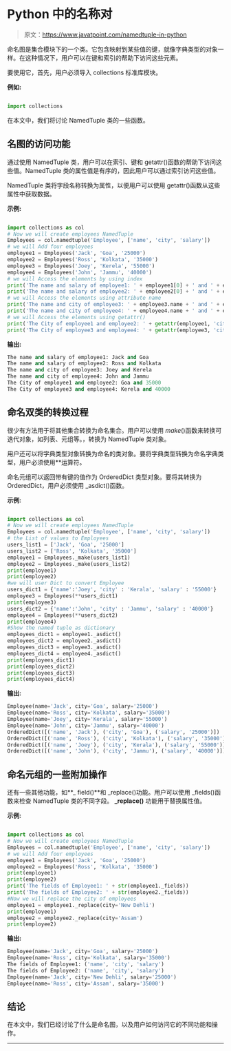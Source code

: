 # Python 中的名称对

> 原文：<https://www.javatpoint.com/namedtuple-in-python>

命名图是集合模块下的一个类。它包含映射到某些值的键，就像字典类型的对象一样。在这种情况下，用户可以在键和索引的帮助下访问这些元素。

要使用它，首先，用户必须导入 collections 标准库模块。

**例如:**

```py

import collections

```

在本文中，我们将讨论 NamedTuple 类的一些函数。

## 名图的访问功能

通过使用 NamedTuple 类，用户可以在索引、键和 getattr()函数的帮助下访问这些值。NamedTuple 类的属性值是有序的，因此用户可以通过索引访问这些值。

NamedTuple 类将字段名称转换为属性，以便用户可以使用 getattr()函数从这些属性中获取数据。

**示例:**

```py

import collections as col
# Now we will create employees NamedTuple
Employees = col.namedtuple('Employee', ['name', 'city', 'salary'])
# we will Add four employees
employee1 = Employees('Jack', 'Goa', '25000')
employee2 = Employees('Ross', 'Kolkata', '35000')
employee3 = Employees('Joey', 'Kerela', '55000')
employee4 = Employees('John', 'Jammu', '40000')
# we will Access the elements by using index
print('The name and salary of employee1: ' + employee1[0] + ' and ' + employee1[1])
print('The name and salary of employee2: ' + employee2[0] + ' and ' + employee2[1])
# we will Access the elements using attribute name
print('The name and city of employee3: ' + employee3.name + ' and ' + employee3.city)
print('The name and city of employee4: ' + employee4.name + ' and ' + employee4.city)
# we will Access the elements using getattr()
print('The City of employee1 and employee2: ' + getattr(employee1, 'city') + ' and ' + getattr(employee2, 'salary'))
print('The City of employee3 and employee4: ' + getattr(employee3, 'city') + ' and ' + getattr(employee4, 'salary'))

```

**输出:**

```py
The name and salary of employee1: Jack and Goa
The name and salary of employee2: Ross and Kolkata
The name and city of employee3: Joey and Kerela
The name and city of employee4: John and Jammu
The City of employee1 and employee2: Goa and 35000
The City of employee3 and employee4: Kerela and 40000

```

## 命名双类的转换过程

很少有方法用于将其他集合转换为命名集合。用户可以使用 _make_()函数来转换可迭代对象，如列表、元组等。，转换为 NamedTuple 类对象。

用户还可以将字典类型对象转换为命名的类对象。要将字典类型转换为命名字典类型，用户必须使用**运算符。

命名元组可以返回带有键的值作为 OrderedDict 类型对象。要将其转换为 OrderedDict，用户必须使用 _asdict()函数。

**示例:**

```py

import collections as col
# Now we will create employees NamedTuple
Employees = col.namedtuple('Employee', ['name', 'city', 'salary'])
# the List of values to Employees
users_list1 = ['Jack', 'Goa', '25000']
users_list2 = ['Ross', 'Kolkata', '35000']
employee1 = Employees._make(users_list1)
employee2 = Employees._make(users_list2)
print(employee1)
print(employee2)
#we will user Dict to convert Employee
users_dict1 = {'name':'Joey', 'city' : 'Kerala', 'salary' : '55000'}
employee3 = Employees(**users_dict1)
print(employee3)
users_dict2 = {'name':'John', 'city' : 'Jammu', 'salary' : '40000'}
employee4 = Employees(**users_dict2)
print(employee4)
#Show the named tuple as dictionary
employees_dict1 = employee1._asdict()
employees_dict2 = employee2._asdict()
employees_dict3 = employee3._asdict()
employees_dict4 = employee4._asdict()
print(employees_dict1)
print(employees_dict2)
print(employees_dict3)
print(employees_dict4)

```

**输出:**

```py
Employee(name='Jack', city='Goa', salary='25000')
Employee(name='Ross', city='Kolkata', salary='35000')
Employee(name='Joey', city='Kerala', salary='55000')
Employee(name='John', city='Jammu', salary='40000')
OrderedDict([('name', 'Jack'), ('city', 'Goa'), ('salary', '25000')])
OrderedDict([('name', 'Ross'), ('city', 'Kolkata'), ('salary', '35000')])
OrderedDict([('name', 'Joey'), ('city', 'Kerala'), ('salary', '55000')])
OrderedDict([('name', 'John'), ('city', 'Jammu'), ('salary', '40000')])

```

## 命名元组的一些附加操作

还有一些其他功能，如**_ field()**和 _replace()功能。用户可以使用 _fields()函数来检查 NamedTuple 类的不同字段。 **_replace()** 功能用于替换属性值。

**示例:**

```py

import collections as col
# Now we will create employees NamedTuple
Employees = col.namedtuple('Employee', ['name', 'city', 'salary'])
# we will Add four employees
employee1 = Employees('Jack', 'Goa', '25000')
employee2 = Employees('Ross', 'Kolkata', '35000')
print(employee1)
print(employee2)
print('The fields of Employee1: ' + str(employee1._fields))
print('The fields of Employee2: ' + str(employee2._fields))
#Now we will replace the city of employees
employee1 = employee1._replace(city='New Dehli')
print(employee1)
employee2 = employee2._replace(city='Assam')
print(employee2)

```

**输出:**

```py
Employee(name='Jack', city='Goa', salary='25000')
Employee(name='Ross', city='Kolkata', salary='35000')
The fields of Employee1: ('name', 'city', 'salary')
The fields of Employee2: ('name', 'city', 'salary')
Employee(name='Jack', city='New Dehli', salary='25000')
Employee(name='Ross', city='Assam', salary='35000')

```

## 结论

在本文中，我们已经讨论了什么是命名图，以及用户如何访问它的不同功能和操作。

* * *
